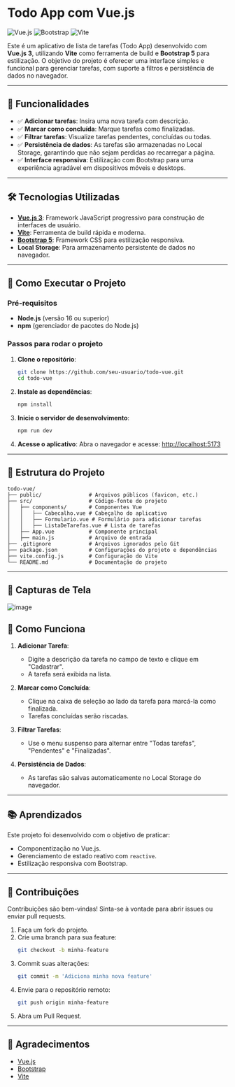 # Todo App com Vue.js

![Vue.js](https://img.shields.io/badge/Vue.js-3.x-brightgreen) ![Bootstrap](https://img.shields.io/badge/Bootstrap-5.x-blue) ![Vite](https://img.shields.io/badge/Vite-6.x-purple)

Este é um aplicativo de lista de tarefas (Todo App) desenvolvido com **Vue.js 3**, utilizando **Vite** como ferramenta de build e **Bootstrap 5** para estilização. O objetivo do projeto é oferecer uma interface simples e funcional para gerenciar tarefas, com suporte a filtros e persistência de dados no navegador.

---

## 🎯 Funcionalidades

- ✅ **Adicionar tarefas**: Insira uma nova tarefa com descrição.
- ✅ **Marcar como concluída**: Marque tarefas como finalizadas.
- ✅ **Filtrar tarefas**: Visualize tarefas pendentes, concluídas ou todas.
- ✅ **Persistência de dados**: As tarefas são armazenadas no Local Storage, garantindo que não sejam perdidas ao recarregar a página.
- ✅ **Interface responsiva**: Estilização com Bootstrap para uma experiência agradável em dispositivos móveis e desktops.

---

## 🛠️ Tecnologias Utilizadas

- **[Vue.js 3](https://vuejs.org/)**: Framework JavaScript progressivo para construção de interfaces de usuário.
- **[Vite](https://vitejs.dev/)**: Ferramenta de build rápida e moderna.
- **[Bootstrap 5](https://getbootstrap.com/)**: Framework CSS para estilização responsiva.
- **Local Storage**: Para armazenamento persistente de dados no navegador.

---

## 🚀 Como Executar o Projeto

### Pré-requisitos

- **Node.js** (versão 16 ou superior)
- **npm** (gerenciador de pacotes do Node.js)

### Passos para rodar o projeto

1. **Clone o repositório**:
   ```sh
   git clone https://github.com/seu-usuario/todo-vue.git
   cd todo-vue
   ```

2. **Instale as dependências**:
   ```sh
   npm install
   ```

3. **Inicie o servidor de desenvolvimento**:
   ```sh
   npm run dev
   ```

4. **Acesse o aplicativo**:
   Abra o navegador e acesse: [http://localhost:5173](http://localhost:5173)

---

## 📂 Estrutura do Projeto

```plaintext
todo-vue/
├── public/               # Arquivos públicos (favicon, etc.)
├── src/                  # Código-fonte do projeto
│   ├── components/       # Componentes Vue
│   │   ├── Cabecalho.vue # Cabeçalho do aplicativo
│   │   ├── Formulario.vue # Formulário para adicionar tarefas
│   │   ├── ListaDeTarefas.vue # Lista de tarefas
│   ├── App.vue           # Componente principal
│   ├── main.js           # Arquivo de entrada
├── .gitignore            # Arquivos ignorados pelo Git
├── package.json          # Configurações do projeto e dependências
├── vite.config.js        # Configuração do Vite
└── README.md             # Documentação do projeto
```

---

## 📸 Capturas de Tela

![image](https://github.com/user-attachments/assets/c05a25a3-079e-4f24-89d5-b7f5d6902762)



## 📖 Como Funciona

1. **Adicionar Tarefa**:
   - Digite a descrição da tarefa no campo de texto e clique em "Cadastrar".
   - A tarefa será exibida na lista.

2. **Marcar como Concluída**:
   - Clique na caixa de seleção ao lado da tarefa para marcá-la como finalizada.
   - Tarefas concluídas serão riscadas.

3. **Filtrar Tarefas**:
   - Use o menu suspenso para alternar entre "Todas tarefas", "Pendentes" e "Finalizadas".

4. **Persistência de Dados**:
   - As tarefas são salvas automaticamente no Local Storage do navegador.

---

## 📚 Aprendizados

Este projeto foi desenvolvido com o objetivo de praticar:
- Componentização no Vue.js.
- Gerenciamento de estado reativo com `reactive`.
- Estilização responsiva com Bootstrap.

---

## 🤝 Contribuições

Contribuições são bem-vindas! Sinta-se à vontade para abrir issues ou enviar pull requests.

1. Faça um fork do projeto.
2. Crie uma branch para sua feature:
   ```sh
   git checkout -b minha-feature
   ```
3. Commit suas alterações:
   ```sh
   git commit -m 'Adiciona minha nova feature'
   ```
4. Envie para o repositório remoto:
   ```sh
   git push origin minha-feature
   ```
5. Abra um Pull Request.

---


## 🌟 Agradecimentos

- [Vue.js](https://vuejs.org/)
- [Bootstrap](https://getbootstrap.com/)
- [Vite](https://vitejs.dev/)
